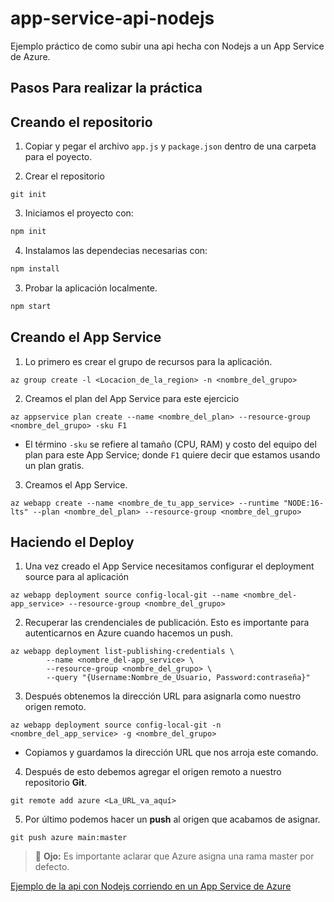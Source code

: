 # app-service-api-nodejs
Ejemplo práctico de como subir una api hecha con Nodejs a un App Service de Azure. 

## Pasos Para realizar la práctica
## Creando el repositorio
1. Copiar y pegar el archivo `app.js` y `package.json` dentro de una carpeta para el poyecto. 

2. Crear el repositorio

```Github
git init
```
3. Iniciamos el proyecto con: 

```bash
npm init
```

4. Instalamos las dependecias necesarias con: 

```bash
npm install
```

3. Probar la aplicación localmente.

```bash
npm start
```

## Creando el App Service
1. Lo primero es crear el grupo de recursos para la aplicación. 

```CLI de Azure
az group create -l <Locacion_de_la_region> -n <nombre_del_grupo>
```

2. Creamos el plan del App Service para este ejercicio

```CLI de Azure
az appservice plan create --name <nombre_del_plan> --resource-group <nombre_del_grupo> -sku F1
```
- El término `-sku` se refiere al tamaño (CPU, RAM) y costo del equipo del plan para este App Service; donde `F1` quiere decir que estamos usando un plan gratis. 

3. Creamos el App Service. 

```CLI de Azure
az webapp create --name <nombre_de_tu_app_service> --runtime "NODE:16-lts" --plan <nombre_del_plan> --resource-group <nombre_del_grupo>
```

## Haciendo el Deploy
1. Una vez creado el App Service necesitamos configurar el deployment source para al aplicación

```CLI de Azure
az webapp deployment source config-local-git --name <nombre_del-app_service> --resource-group <nombre_del_grupo>
```

2. Recuperar las crendenciales de publicación. Esto es importante para autenticarnos en Azure cuando hacemos un push. 

```CLI de Azure
az webapp deployment list-publishing-credentials \
        --name <nombre_del-app_service> \
        --resource-group <nombre_del_grupo> \
        --query "{Username:Nombre_de_Usuario, Password:contraseña}"
```

3. Después obtenemos la dirección URL para asignarla como nuestro origen remoto. 

```CLI de Azure
az webapp deployment source config-local-git -n <nombre_del_app_service> -g <nombre_del_grupo>
```
- Copiamos y guardamos la dirección URL que nos arroja este comando. 

4. Después de esto debemos agregar el origen remoto a nuestro repositorio **Git**.

```Git 
git remote add azure <La_URL_va_aquí>
```

5. Por último podemos hacer un **push** al origen que acabamos de asignar. 

```Git
git push azure main:master
```

  > 👀 **Ojo:** Es importante aclarar que Azure asigna una rama master por defecto. 

[Ejemplo de la api con Nodejs corriendo en un App Service de Azure](https://app-service-api-nodejs.azurewebsites.net/)
